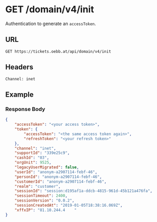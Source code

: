 # GET /domain/v4/init

Authentication to generate an `accessToken`.

## URL

```HTTP
GET https://tickets.oebb.at/api/domain/v4/init
```

## Headers

``` HTTP
Channel: inet
```

## Example

### Response Body

```json
{
    "accessToken": "<your access token>",
    "token": {
        "accessToken": "<the same access token again>",
        "refreshToken": "<your refresh token>"
    },
    "channel": "inet",
    "supportId": "339e25c9",
    "cashId": "03",
    "orgUnit": 9525,
    "legacyUserMigrated": false,
    "userId": "anonym-a2907114-febf-46",
    "personId": "anonym-a2907114-febf-46",
    "customerId": "anonym-a2907114-febf-46",
    "realm": "customer",
    "sessionId": "session:d195af1a-ddcb-4815-961d-45b121a476fa",
    "sessionTimeout": 2400,
    "sessionVersion": "0.0.2",
    "sessionCreatedAt": "2019-01-05T18:38:16.069Z",
    "xffxIP": "81.10.244.4    "
}
```